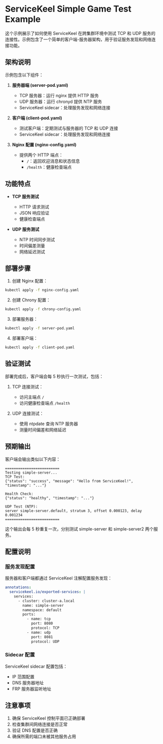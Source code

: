 # ServiceKeel Simple Game Test Example

这个示例展示了如何使用 ServiceKeel 在跨集群环境中测试 TCP 和 UDP 服务的连接性。示例包含了一个简单的客户端-服务器架构，用于验证服务发现和网络连接功能。

## 架构说明

示例包含以下组件：

1. **服务器端 (server-pod.yaml)**
   - TCP 服务器：运行 nginx 提供 HTTP 服务
   - UDP 服务器：运行 chronyd 提供 NTP 服务
   - ServiceKeel sidecar：处理服务发现和网络连接

2. **客户端 (client-pod.yaml)**
   - 测试客户端：定期测试与服务器的 TCP 和 UDP 连接
   - ServiceKeel sidecar：处理服务发现和网络连接

3. **Nginx 配置 (nginx-config.yaml)**
   - 提供两个 HTTP 端点：
     - `/`：返回欢迎消息和状态信息
     - `/health`：健康检查端点

## 功能特点

- **TCP 服务测试**
  - HTTP 请求测试
  - JSON 响应验证
  - 健康检查端点

- **UDP 服务测试**
  - NTP 时间同步测试
  - 时间偏差测量
  - 网络延迟测试

## 部署步骤

1. 创建 Nginx 配置：
```bash
kubectl apply -f nginx-config.yaml
```

2. 创建 Chrony 配置：
```bash
kubectl apply -f chrony-config.yaml
```

3. 部署服务器：
```bash
kubectl apply -f server-pod.yaml
```

4. 部署客户端：
```bash
kubectl apply -f client-pod.yaml
```

## 验证测试

部署完成后，客户端会每 5 秒执行一次测试，包括：

1. TCP 连接测试：
   - 访问主端点 `/`
   - 访问健康检查端点 `/health`

2. UDP 连接测试：
   - 使用 ntpdate 查询 NTP 服务器
   - 测量时间偏差和网络延迟

## 预期输出

客户端会输出类似以下内容：

```
=========================
Testing simple-server...
TCP Test:
{"status": "success", "message": "Hello from ServiceKeel!", "timestamp": "..."}

Health Check:
{"status": "healthy", "timestamp": "..."}

UDP Test (NTP):
server simple-server.default, stratum 3, offset 0.000123, delay 0.001234
=========================
```

这个输出会每 5 秒重复一次，分别测试 simple-server 和 simple-server2 两个服务。

## 配置说明

### 服务发现配置

服务器和客户端都通过 ServiceKeel 注解配置服务发现：

```yaml
annotations:
  servicekeel.io/exported-services: |
    services:
      - cluster: cluster-a.local
        name: simple-server
        namespace: default
        ports:
          - name: tcp
            port: 8080
            protocol: TCP
          - name: udp
            port: 8081
            protocol: UDP
```

### Sidecar 配置

ServiceKeel sidecar 配置包括：

- IP 范围配置
- DNS 服务器地址
- FRP 服务器监听地址

## 注意事项

1. 确保 ServiceKeel 控制平面已正确部署
2. 检查集群间网络连接是否正常
3. 验证 DNS 配置是否正确
4. 确保所需的端口未被其他服务占用 
